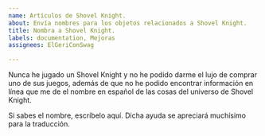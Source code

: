 ```yaml
---
name: Artículos de Shovel Knight.
about: Envía nombres para los objetos relacionados a Shovel Knight.
title: Nombra a Shovel Knight.
labels: documentation, Mejoras
assignees: ElGeriConSwag

---
```


Nunca he jugado un Shovel Knight y no he podido darme el lujo de comprar uno de sus juegos, además de que no he podido encontrar información en línea que me de el nombre en español de las cosas del universo de Shovel Knight.

Si sabes el nombre, escríbelo aquí. Dicha ayuda se apreciará muchísimo para la traducción.
